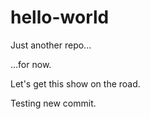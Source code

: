 # hello-world

Just another repo...

...for now.

Let's get this show on the road.

Testing new commit.